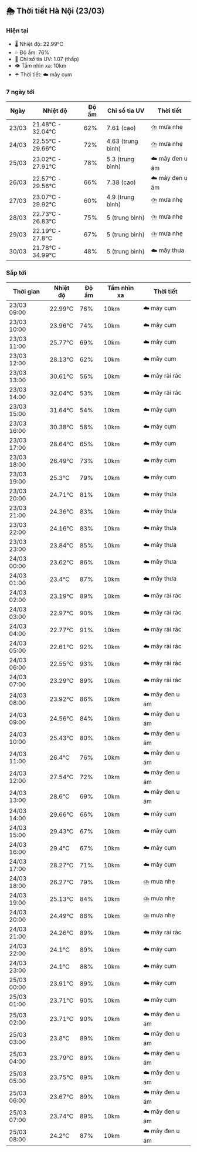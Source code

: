 ## 🌦️ Thời tiết Hà Nội (23/03)

### Hiện tại

- 🌡️ Nhiệt độ: 22.99℃
- 💦 Độ ẩm: 76%
- 🌟 Chỉ số tia UV: 1.07 (thấp)
- 👁️ Tầm nhìn xa: 10km
- ☂️ Thời tiết: ☁️ mây cụm

### 7 ngày tới

| Ngày | Nhiệt độ | Độ ẩm | Chỉ số tia UV | Thời tiết |
| --- | --- | --- | --- | --- |
| 23/03 | 21.48℃ - 32.04℃ | 62% | 7.61 (cao) | ⛈️ mưa nhẹ |
| 24/03 | 22.55℃ - 29.66℃ | 72% | 4.63 (trung bình) | ⛈️ mưa nhẹ |
| 25/03 | 23.02℃ - 27.91℃ | 78% | 5.3 (trung bình) | ☁️ mây đen u ám |
| 26/03 | 22.57℃ - 29.56℃ | 66% | 7.38 (cao) | ☁️ mây đen u ám |
| 27/03 | 23.07℃ - 29.92℃ | 60% | 4.9 (trung bình) | ⛈️ mưa nhẹ |
| 28/03 | 22.73℃ - 26.83℃ | 75% | 5 (trung bình) | ⛈️ mưa nhẹ |
| 29/03 | 22.19℃ - 27.8℃ | 67% | 5 (trung bình) | ⛈️ mưa nhẹ |
| 30/03 | 21.78℃ - 34.99℃ | 48% | 5 (trung bình) | ☁️ mây thưa |

### Sắp tới

| Thời gian | Nhiệt độ | Độ ẩm | Tầm nhìn xa | Thời tiết |
| --- | --- | --- | --- | --- |
| 23/03 09:00 | 22.99℃ | 76% | 10km | ☁️ mây cụm |
| 23/03 10:00 | 23.96℃ | 74% | 10km | ☁️ mây cụm |
| 23/03 11:00 | 25.77℃ | 69% | 10km | ☁️ mây cụm |
| 23/03 12:00 | 28.13℃ | 62% | 10km | ☁️ mây cụm |
| 23/03 13:00 | 30.61℃ | 56% | 10km | ☁️ mây rải rác |
| 23/03 14:00 | 32.04℃ | 53% | 10km | ☁️ mây rải rác |
| 23/03 15:00 | 31.64℃ | 54% | 10km | ☁️ mây cụm |
| 23/03 16:00 | 30.38℃ | 58% | 10km | ☁️ mây cụm |
| 23/03 17:00 | 28.64℃ | 65% | 10km | ☁️ mây cụm |
| 23/03 18:00 | 26.49℃ | 73% | 10km | ☁️ mây cụm |
| 23/03 19:00 | 25.3℃ | 79% | 10km | ☁️ mây cụm |
| 23/03 20:00 | 24.71℃ | 81% | 10km | ☁️ mây thưa |
| 23/03 21:00 | 24.36℃ | 83% | 10km | ☁️ mây thưa |
| 23/03 22:00 | 24.16℃ | 83% | 10km | ☁️ mây thưa |
| 23/03 23:00 | 23.84℃ | 85% | 10km | ☁️ mây thưa |
| 24/03 00:00 | 23.62℃ | 86% | 10km | ☁️ mây thưa |
| 24/03 01:00 | 23.4℃ | 87% | 10km | ☁️ mây thưa |
| 24/03 02:00 | 23.19℃ | 89% | 10km | ☁️ mây rải rác |
| 24/03 03:00 | 22.97℃ | 90% | 10km | ☁️ mây rải rác |
| 24/03 04:00 | 22.77℃ | 91% | 10km | ☁️ mây rải rác |
| 24/03 05:00 | 22.61℃ | 92% | 10km | ☁️ mây rải rác |
| 24/03 06:00 | 22.55℃ | 93% | 10km | ☁️ mây rải rác |
| 24/03 07:00 | 23.29℃ | 89% | 10km | ☁️ mây rải rác |
| 24/03 08:00 | 23.92℃ | 86% | 10km | ☁️ mây đen u ám |
| 24/03 09:00 | 24.56℃ | 84% | 10km | ☁️ mây đen u ám |
| 24/03 10:00 | 25.43℃ | 80% | 10km | ☁️ mây đen u ám |
| 24/03 11:00 | 26.4℃ | 76% | 10km | ☁️ mây đen u ám |
| 24/03 12:00 | 27.54℃ | 72% | 10km | ☁️ mây đen u ám |
| 24/03 13:00 | 28.6℃ | 69% | 10km | ☁️ mây đen u ám |
| 24/03 14:00 | 29.66℃ | 66% | 10km | ☁️ mây cụm |
| 24/03 15:00 | 29.43℃ | 67% | 10km | ☁️ mây cụm |
| 24/03 16:00 | 29.4℃ | 67% | 10km | ☁️ mây cụm |
| 24/03 17:00 | 28.27℃ | 71% | 10km | ☁️ mây cụm |
| 24/03 18:00 | 26.27℃ | 79% | 10km | ⛈️ mưa nhẹ |
| 24/03 19:00 | 25.13℃ | 84% | 10km | ⛈️ mưa nhẹ |
| 24/03 20:00 | 24.49℃ | 88% | 10km | ⛈️ mưa nhẹ |
| 24/03 21:00 | 24.26℃ | 89% | 10km | ☁️ mây rải rác |
| 24/03 22:00 | 24.1℃ | 89% | 10km | ☁️ mây cụm |
| 24/03 23:00 | 24.1℃ | 88% | 10km | ☁️ mây cụm |
| 25/03 00:00 | 23.91℃ | 89% | 10km | ☁️ mây cụm |
| 25/03 01:00 | 23.71℃ | 90% | 10km | ☁️ mây cụm |
| 25/03 02:00 | 23.71℃ | 90% | 10km | ☁️ mây đen u ám |
| 25/03 03:00 | 23.8℃ | 89% | 10km | ☁️ mây đen u ám |
| 25/03 04:00 | 23.79℃ | 89% | 10km | ☁️ mây đen u ám |
| 25/03 05:00 | 23.75℃ | 89% | 10km | ☁️ mây đen u ám |
| 25/03 06:00 | 23.67℃ | 89% | 10km | ☁️ mây đen u ám |
| 25/03 07:00 | 23.74℃ | 89% | 10km | ☁️ mây đen u ám |
| 25/03 08:00 | 24.2℃ | 87% | 10km | ☁️ mây đen u ám |
